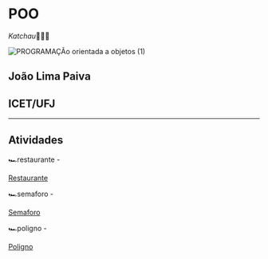 # POO
*Katchau*🏁🏁🏁

![PROGRAMAÇÃo orientada a objetos (1)](https://github.com/joaolmpv/POO/assets/163952353/b7ef0beb-78d6-439f-9d9c-ea996aa8fe6c)

## João Lima Paiva
## ICET/UFJ
___________________________________________________________


## Atividades
🏎️restaurante - 

[Restaurante](https://github.com/user-attachments/files/16197605/RestauranteUniversitario.2.zip)


🏎️semaforo - 

[Semaforo](https://github.com/user-attachments/files/16197667/Semaforoformyangel.zip)


🏎️poligno -

[Poligno](https://github.com/user-attachments/files/16197695/Poligono.zip)


